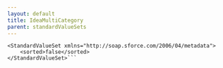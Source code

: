 ```yaml
---
layout: default
title: IdeaMultiCategory
parent: standardValueSets
---
```


```<?xml version="1.0" encoding="UTF-8"?>
<StandardValueSet xmlns="http://soap.sforce.com/2006/04/metadata">
    <sorted>false</sorted>
</StandardValueSet>```
